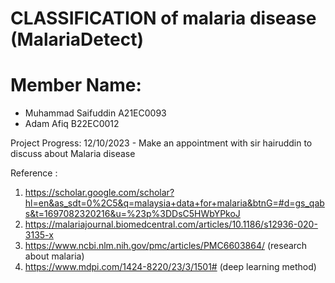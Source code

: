 # CLASSIFICATION of malaria disease (MalariaDetect)

# Member Name:
- Muhammad Saifuddin A21EC0093
- Adam Afiq B22EC0012

Project Progress:
12/10/2023 - Make an appointment with sir hairuddin to discuss about Malaria disease 

Reference : 
1. https://scholar.google.com/scholar?hl=en&as_sdt=0%2C5&q=malaysia+data+for+malaria&btnG=#d=gs_qabs&t=1697082320216&u=%23p%3DDsC5HWbYPkoJ
2. https://malariajournal.biomedcentral.com/articles/10.1186/s12936-020-3135-x
3. https://www.ncbi.nlm.nih.gov/pmc/articles/PMC6603864/ (research about malaria)
4. https://www.mdpi.com/1424-8220/23/3/1501# (deep learning method)
